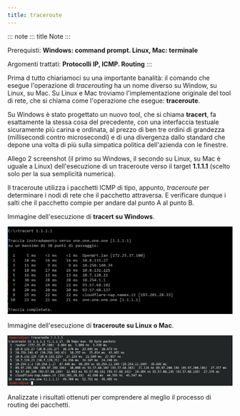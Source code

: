 ```yaml
---
title: traceroute
---
```


::: note
::: title
Note
:::

Prerequisti: **Windows: command prompt. Linux, Mac: terminale**

Argomenti trattati: **Protocolli IP, ICMP. Routing**
:::

Prima d tutto chiariamoci su una importante banalità: il comando che
esegue l\'operazione di *tracerouting* ha un nome diverso su Window, su
Linux, su Mac. Su Linux e Mac troviamo l\'implementazione originale del
tool di rete, che si chiama come l\'operazione che esegue:
**traceroute**.

Su Windows è stato progettato un nuovo tool, che si chiama **tracert**,
fa esattamente la stessa cosa del precedente, con una interfaccia
testuale sicuramente più carina e ordinata, al prezzo di ben tre ordini
di grandezza (millisecondi contro microsecondi) e di una divergenza
dallo standard che depone una volta di più sulla simpatica politica
dell\'azienda con le finestre.

Allego 2 screenshot (il primo su Windows, il secondo su Linux, su Mac è
uguale a Linux) dell\'esecuzione di un traceroute verso il target
**1.1.1.1** (scelto solo per la sua semplicità numerica).

Il traceroute utilizza i pacchetti ICMP di tipo, appunto, *traceroute*
per determinare i nodi di rete che il pacchetto attraversa. E verificare
dunque i salti che il pacchetto compie per andare dal punto A al punto
B.

Immagine dell\'esecuzione di **tracert su Windows**.

![image](images/tracert.png)

Immagine dell\'esecuzione di **traceroute su Linux o Mac**.

![image](images/traceroute.jpg)

Analizzate i risultati ottenuti per comprendere al meglio il processo di
routing dei pacchetti.

